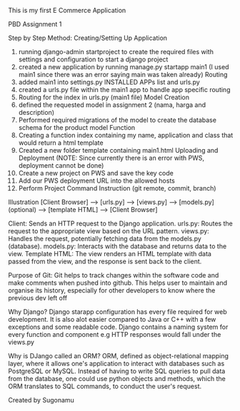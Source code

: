 This is my first E Commerce Application

PBD Assignment 1

Step by Step Method:
Creating/Setting Up Application
1. running django-admin startproject to create the required files with settings and configuration to start a django project
2. created a new application by running manage.py startapp main1 (I used main1 since there was an error saying main was taken already)
Routing
3. added main1 into settings.py INSTALLED APPs list and urls.py
4. created a urls.py file within the main1 app to handle app specific routing
5. Routing for the index in urls.py (main1 file)
Model Creation
6. defined the requested model in assignment 2 (nama, harga and description)
7. Performed required migrations of the model to create the database schema for the product model
Function
8. Creating a function index containing my name, application and class that would return a html template
9. Created a new folder template containing main1.html
Uploading and Deployment (NOTE: Since currently there is an error with PWS, deployment cannot be done)
10. Create a new project on PWS and save the key code 
11. Add our PWS deployment URL into the allowed hosts
12. Perform Project Command Instruction (git remote, commit, branch)

Illustration
[Client Browser]  -->  [urls.py]  -->  [views.py]  -->  [models.py] (optional)  -->  [template HTML]  -->  [Client Browser]

Client: Sends an HTTP request to the Django application.
urls.py: Routes the request to the appropriate view based on the URL pattern.
views.py: Handles the request, potentially fetching data from the models.py (database).
models.py: Interacts with the database and returns data to the view.
Template HTML: The view renders an HTML template with data passed from the view, and the response is sent back to the client.

Purpose of Git:
Git helps to track changes within the software code and make comments when pushed into github. This helps user to maintain and organise its history, especially for other developers to know where the previous dev left off

Why Django?
Django starapp configuration has every file required for web development. It is also alot easier compared to Java or C++ with a few exceptions and some readable code. Django contains a naming system for every function and component e.g HTTP responses would fall under the views.py

Why is DJango called an ORM?
ORM, defined as object-relational mapping layer, where it allows one's application to interact with databases such as PostgreSQL or MySQL. Instead of having to write SQL queries to pull data from the database, one could use python objects and methods, which the ORM translates to SQL commands, to conduct the user's request.


Created by Sugonamu